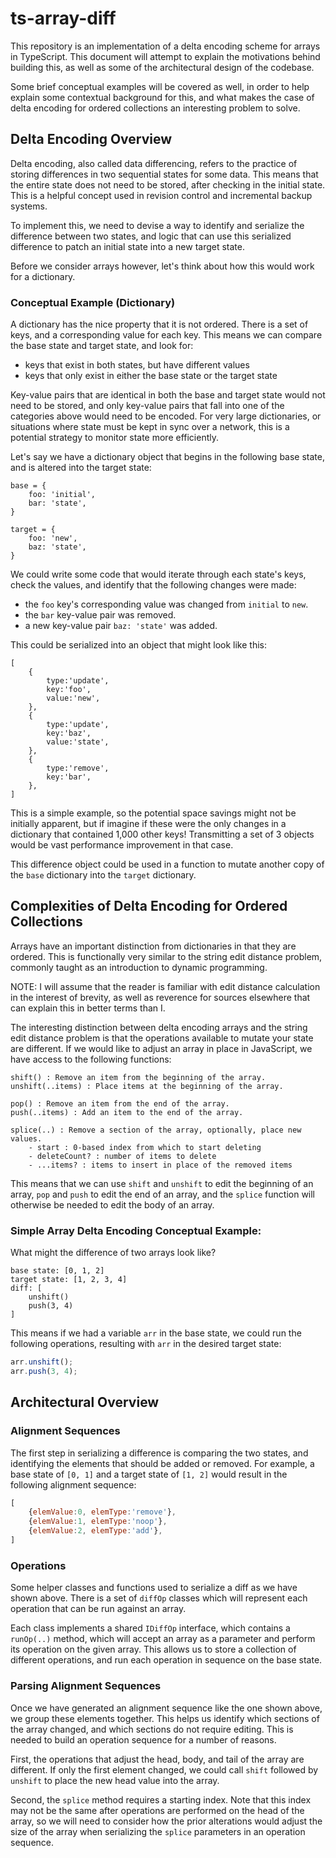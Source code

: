 # ts-array-diff

This repository is an implementation of a delta encoding scheme for arrays
in TypeScript. This document will attempt to explain the motivations behind
building this, as well as some of the architectural design of the codebase.

Some brief conceptual examples will be covered as well, in order to help explain
some contextual background for this, and what makes the case of delta encoding
for ordered collections an interesting problem to solve.

## Delta Encoding Overview

Delta encoding, also called data differencing, refers to the practice of storing
differences in two sequential states for some data. This means that the entire
state does not need to be stored, after checking in the initial state. This
is a helpful concept used in revision control and incremental backup systems.

To implement this, we need to devise a way to identify and serialize the
difference between two states, and logic that can use this serialized difference
to patch an initial state into a new target state.

Before we consider arrays however, let's think about how this would work for
a dictionary.

### Conceptual Example (Dictionary)

A dictionary has the nice property that it is not ordered. There is a set of
keys, and a corresponding value for each key. This means we can compare the
base state and target state, and look for:
*  keys that exist in both states, but have different values
*  keys that only exist in either the base state or the target state

Key-value pairs that are identical in both the base and target state would
not need to be stored, and only key-value pairs that fall into one of the
categories above would need to be encoded. For very large dictionaries, or
situations where state must be kept in sync over a network, this is a
potential strategy to monitor state more efficiently.

Let's say we have a dictionary object that begins in the following base state,
and is altered into the target state:

```
base = {
    foo: 'initial',
    bar: 'state',
}

target = {
    foo: 'new',
    baz: 'state',
}
```

We could write some code that would iterate through each state's keys, check
the values, and identify that the following changes were made:
*  the `foo` key's corresponding value was changed from `initial` to `new`.
*  the `bar` key-value pair was removed.
*  a new key-value pair `baz: 'state'` was added.

This could be serialized into an object that might look like this:
```
[
    {
        type:'update',
        key:'foo',
        value:'new',
    },
    {
        type:'update',
        key:'baz',
        value:'state',
    },
    {
        type:'remove',
        key:'bar',
    },
]
```

This is a simple example, so the potential space savings might not be initially
apparent, but if imagine if these were the only changes in a dictionary that
contained 1,000 other keys! Transmitting a set of 3 objects would be vast
performance improvement in that case.

This difference object could be used in a function to mutate another copy
of the `base` dictionary into the `target` dictionary.

## Complexities of Delta Encoding for Ordered Collections

Arrays have an important distinction from dictionaries in that they are
ordered. This is functionally very similar to the string edit distance problem,
commonly taught as an introduction to dynamic programming.

NOTE: I will assume that the reader is familiar with edit distance calculation
in the interest of brevity, as well as reverence for sources elsewhere that can
explain this in better terms than I.

The interesting distinction between delta encoding arrays and the string edit
distance problem is that the operations available to mutate your state are
different. If we would like to adjust an array in place in JavaScript, we have
access to the following functions:

```
shift() : Remove an item from the beginning of the array.
unshift(..items) : Place items at the beginning of the array.

pop() : Remove an item from the end of the array.
push(..items) : Add an item to the end of the array.

splice(..) : Remove a section of the array, optionally, place new values.
    - start : 0-based index from which to start deleting
    - deleteCount? : number of items to delete
    - ...items? : items to insert in place of the removed items
```

This means that we can use `shift` and `unshift` to edit the beginning of
an array, `pop` and `push` to edit the end of an array, and the `splice`
function will otherwise be needed to edit the body of an array.

### Simple Array Delta Encoding Conceptual Example:

What might the difference of two arrays look like?

```
base state: [0, 1, 2]
target state: [1, 2, 3, 4]
diff: [
    unshift()
    push(3, 4)
]
```

This means if we had a variable `arr` in the base state, we could run the
following operations, resulting with `arr` in the desired target state:

```javascript
arr.unshift();
arr.push(3, 4);
```

## Architectural Overview

### Alignment Sequences

The first step in serializing a difference is comparing the two states, and
identifying the elements that should be added or removed. For example, a
base state of `[0, 1]` and a target state of `[1, 2]` would result in the
following alignment sequence:

```javascript
[
    {elemValue:0, elemType:'remove'},
    {elemValue:1, elemType:'noop'},
    {elemValue:2, elemType:'add'},
]
```

### Operations

Some helper classes and functions used to serialize a diff as we have shown
above. There is a set of `diffOp` classes which will represent each operation
that can be run against an array.

Each class implements a shared `IDiffOp` interface, which contains a
`runOp(..)` method, which will accept an array as a parameter and perform its
operation on the given array. This allows us to store a collection of different
operations, and run each operation in sequence on the base state.

### Parsing Alignment Sequences

Once we have generated an alignment sequence like the one shown above, we group
these elements together. This helps us identify which sections of the array
changed, and which sections do not require editing. This is needed to build
an operation sequence for a number of reasons.

First, the operations that adjust the head, body, and tail of the array are
different. If only the first element changed, we could call `shift` followed
by `unshift` to place the new head value into the array.

Second, the `splice` method requires a starting index. Note that this index may
not be the same after operations are performed on the head of the array, so
we will need to consider how the prior alterations would adjust the size of
the array when serializing the `splice` parameters in an operation sequence.
